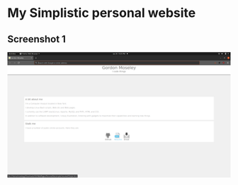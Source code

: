 # My Simplistic personal website

## Screenshot 1
![screenshot](https://github.com/moseleygj/WebPages/blob/master/PersonalSite(simple)/Screenshotfrom2022-01-26%2022-25-37.png)

